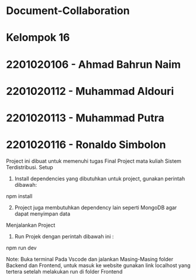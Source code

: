 # Document-Collaboration
# Kelompok 16
# 2201020106 - Ahmad Bahrun Naim
# 2201020112 - Muhammad Aldouri
# 2201020113 - Muhammad Putra
# 2201020116 - Ronaldo Simbolon

Project ini dibuat untuk memenuhi tugas Final Project mata kuliah Sistem Terdistribusi.
Setup
1. Install dependencies yang dibutuhkan untuk project, gunakan perintah dibawah:

npm install

2. Project juga membutuhkan dependency lain seperti MongoDB agar dapat menyimpan data


Menjalankan Project
1. Run Projek dengan perintah dibawah ini :

npm run dev

Note: Buka terminal Pada Vscode dan jalankan Masing-Masing folder Backend dan Frontend, untuk masuk ke website gunakan link localhost yang tertera setelah melakukan run di folder Frontend
